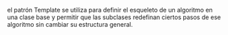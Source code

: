 el patrón Template se utiliza para definir el esqueleto de un algoritmo en una clase base y permitir que las subclases redefinan ciertos pasos de ese algoritmo sin cambiar su estructura general.
